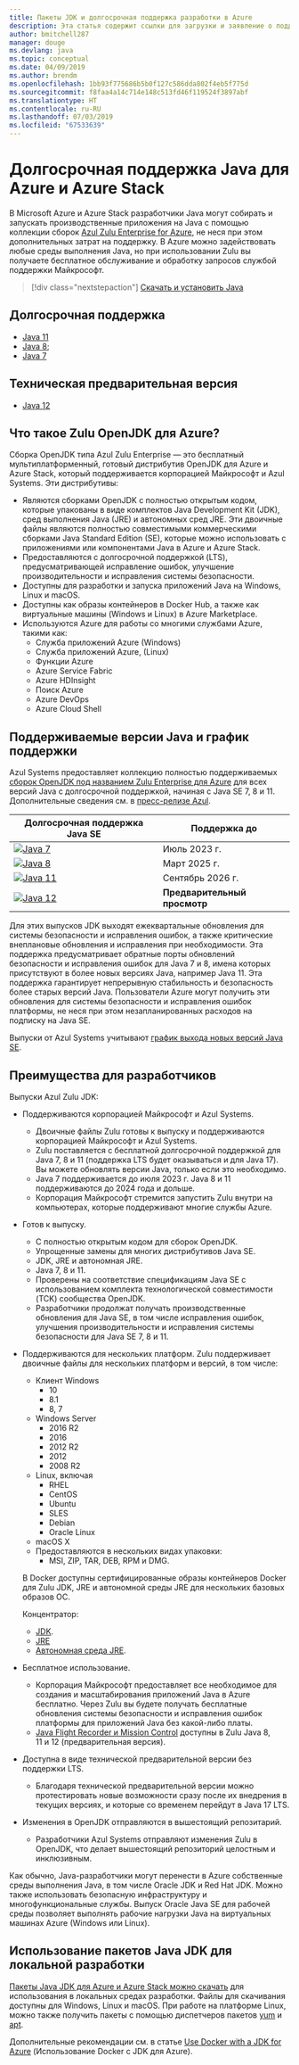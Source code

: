 ```yaml
---
title: Пакеты JDK и долгосрочная поддержка разработки в Azure
description: Эта статья содержит ссылки для загрузки и заявление о поддержке Azure для разработки и запуска приложений Java.
author: bmitchell287
manager: douge
ms.devlang: java
ms.topic: conceptual
ms.date: 04/09/2019
ms.author: brendm
ms.openlocfilehash: 1bb93f775686b5b0f127c586dda802f4eb5f775d
ms.sourcegitcommit: f8faa4a14c714e148c513fd46f119524f3897abf
ms.translationtype: HT
ms.contentlocale: ru-RU
ms.lasthandoff: 07/03/2019
ms.locfileid: "67533639"
---
```

# <a name="java-long-term-support-for-azure-and-azure-stack"></a>Долгосрочная поддержка Java для Azure и Azure Stack

В Microsoft Azure и Azure Stack разработчики Java могут собирать и запускать производственные приложения на Java с помощью коллекции сборок [Azul Zulu Enterprise for Azure](https://www.azul.com/downloads/azure-only/zulu/), не неся при этом дополнительных затрат на поддержку. В Azure можно задействовать любые среды выполнения Java, но при использовании Zulu вы получаете бесплатное обслуживание и обработку запросов службой поддержки Майкрософт.

> [!div class="nextstepaction"]
> [Скачать и установить Java](java-jdk-install.md)

## <a name="long-term-support"></a>Долгосрочная поддержка

* [Java 11](https://www.azul.com/downloads/azure-only/zulu/#java11)
* [Java 8](https://www.azul.com/downloads/azure-only/zulu/#java8);
* [Java 7](https://www.azul.com/downloads/azure-only/zulu/#java7)

## <a name="technical-preview"></a>Техническая предварительная версия

* [Java 12](https://www.azul.com/downloads/azure-only/zulu/#java12)

## <a name="what-is-the-zulu-openjdk-for-azure"></a>Что такое Zulu OpenJDK для Azure?

Сборка OpenJDK типа Azul Zulu Enterprise — это бесплатный мультиплатформенный, готовый дистрибутив OpenJDK для Azure и Azure Stack, который поддерживается корпорацией Майкрософт и Azul Systems. Эти дистрибутивы:

* Являются сборками OpenJDK с полностью открытым кодом, которые упакованы в виде комплектов Java Development Kit (JDK), сред выполнения Java (JRE) и автономных сред JRE. Эти двоичные файлы являются полностью совместимыми коммерческими сборками Java Standard Edition (SE), которые можно использовать с приложениями или компонентами Java в Azure и Azure Stack.
* Предоставляются с долгосрочной поддержкой (LTS), предусматривающей исправление ошибок, улучшение производительности и исправления системы безопасности.
* Доступны для разработки и запуска приложений Java на Windows, Linux и macOS.
* Доступны как образы контейнеров в Docker Hub, а также как виртуальные машины (Windows и Linux) в Azure Marketplace.
* Используются Azure для работы со многими службами Azure, такими как:
  * Служба приложений Azure (Windows)
  * Служба приложений Azure, (Linux)
  * Функции Azure
  * Azure Service Fabric
  * Azure HDInsight
  * Поиск Azure
  * Azure DevOps
  * Azure Cloud Shell  

## <a name="supported-java-versions-and-update-schedule"></a>Поддерживаемые версии Java и график поддержки

Azul Systems предоставляет коллекцию полностью поддерживаемых [сборок OpenJDK под названием Zulu Enterprise для Azure](https://www.azul.com/downloads/azure-only/zulu/) для всех версий Java с долгосрочной поддержкой, начиная с Java SE 7, 8 и 11. Дополнительные сведения см. в [пресс-релизе Azul](https://www.azul.com/press_release/free-java-production-support-for-microsoft-azure-azure-stack).

|Долгосрочная поддержка Java SE  |Поддержка до  |
|---------|----------|
|[![Java 7](../media/jdk/java-7.png)](https://www.azul.com/downloads/azure-only/zulu/#java7) |Июль 2023 г. |
|[![Java 8](../media/jdk/java-8.png)](https://www.azul.com/downloads/azure-only/zulu/#java8) |Март 2025 г.|
|[![Java 11](../media/jdk/java-11.png)](https://www.azul.com/downloads/azure-only/zulu/#java11) |Сентябрь 2026 г.|
|[![Java 12](../media/jdk/java-12.png)]() |**Предварительный просмотр**|

Для этих выпусков JDK выходят ежеквартальные обновления для системы безопасности и исправления ошибок, а также критические внеплановые обновления и исправления при необходимости. Эта поддержка предусматривает обратные порты обновлений безопасности и исправления ошибок для Java 7 и 8, имена которых присутствуют в более новых версиях Java, например Java 11. Эта поддержка гарантирует непрерывную стабильность и безопасность более старых версий Java. Пользователи Azure могут получить эти обновления для системы безопасности и исправления ошибок платформы, не неся при этом незапланированных расходов на подписку на Java SE.

Выпуски от Azul Systems учитывают [график выхода новых версий Java SE](https://www.azul.com/products/azul_support_roadmap/).

## <a name="benefits-for-developers"></a>Преимущества для разработчиков

Выпуски Azul Zulu JDK:

* Поддерживаются корпорацией Майкрософт и Azul Systems.

   * Двоичные файлы Zulu готовы к выпуску и поддерживаются корпорацией Майкрософт и Azul Systems.
   * Zulu поставляется с бесплатной долгосрочной поддержкой для Java 7, 8 и 11 (поддержка LTS будет оказываться и для Java 17). Вы можете обновлять версии Java, только если это необходимо.
   * Java 7 поддерживается до июля 2023 г. Java 8 и 11 поддерживаются до 2024 года и дольше.
   * Корпорация Майкрософт стремится запустить Zulu внутри на компьютерах, которые поддерживают многие службы Azure.

* Готов к выпуску.

   * С полностью открытым кодом для сборок OpenJDK.
   * Упрощенные замены для многих дистрибутивов Java SE.
   * JDK, JRE и автономная JRE.
   * Java 7, 8 и 11.
   * Проверены на соответствие спецификациям Java SE с использованием комплекта технологической совместимости (TCK) сообщества OpenJDK.
   * Разработчики продолжат получать производственные обновления для Java SE, в том числе исправления ошибок, улучшения производительности и исправления системы безопасности для Java SE 7, 8 и 11.

* Поддерживаются для нескольких платформ. Zulu поддерживает двоичные файлы для нескольких платформ и версий, в том числе:

   * Клиент Windows
     * 10
     * 8.1
     * 8, 7
   * Windows Server
     * 2016 R2
     * 2016
     * 2012 R2
     * 2012
     * 2008 R2
   * Linux, включая
     * RHEL
     * CentOS
     * Ubuntu
     * SLES
     * Debian
     * Oracle Linux
   * macOS X
   * Предоставляются в нескольких видах упаковки:
     * MSI, ZIP, TAR, DEB, RPM и DMG.

    В Docker доступны сертифицированные образы контейнеров Docker для Zulu JDK, JRE и автономной среды JRE для нескольких базовых образов ОС.

    Концентратор:

    * [JDK](https://hub.docker.com/_/microsoft-java-jdk).
    * [JRE](https://hub.docker.com/_/microsoft-java-jre)
    * [Автономная среда JRE](https://hub.docker.com/_/microsoft-java-jre-headless).

* Бесплатное использование.

   * Корпорация Майкрософт предоставляет все необходимое для создания и масштабирования приложений Java в Azure бесплатно. Через Zulu вы будете получать бесплатные обновления системы безопасности и исправления ошибок платформы для приложений Java без какой-либо платы.
   * [Java Flight Recorder и Mission Control](java-jdk-flight-recorder-and-mission-control.md) доступны в Zulu Java 8, 11 и 12 (предварительная версия).

* Доступна в виде технической предварительной версии без поддержки LTS.

   * Благодаря технической предварительной версии можно протестировать новые возможности сразу после их внедрения в текущих версиях, и которые со временем перейдут в Java 17 LTS.

* Изменения в OpenJDK отправляются в вышестоящий репозитарий.

   * Разработчики Azul Systems отправляют изменения Zulu в OpenJDK, что делает вышестоящий репозиторий целостным и инклюзивным.

Как обычно, Java-разработчики могут перенести в Azure собственные среды выполнения Java, в том числе Oracle JDK и Red Hat JDK. Можно также использовать безопасную инфраструктуру и многофункциональные службы. Выпуск Oracle Java SE для рабочей среды позволяет выполнять рабочие нагрузки Java на виртуальных машинах Azure (Windows или Linux).

## <a name="use-java-jdks-for-local-development"></a>Использование пакетов Java JDK для локальной разработки 

[Пакеты Java JDK для Azure и Azure Stack можно скачать](https://www.azul.com/downloads/azure-only/zulu/) для использования в локальных средах разработки. Файлы для скачивания доступны для Windows, Linux и macOS. При работе на платформе Linux, можно также получить пакеты с помощью диспетчеров пакетов [yum](https://www.azul.com/downloads/azure-only/zulu/#yum-repo) и [apt](https://www.azul.com/downloads/azure-only/zulu/#apt-repo).

Дополнительные рекомендации см. в статье [Use Docker with a JDK for Azure](java-jdk-docker-images.md) (Использование Docker с JDK для Azure).
